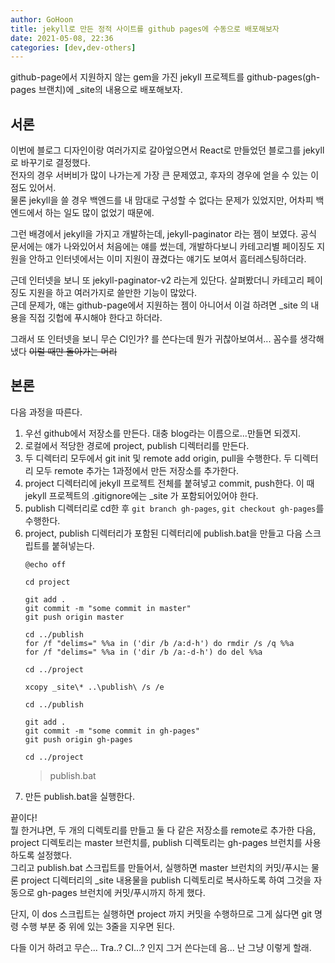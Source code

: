 ```yaml
---
author: GoHoon
title: jekyll로 만든 정적 사이트를 github pages에 수동으로 배포해보자
date: 2021-05-08, 22:36
categories: [dev,dev-others]
---
```

github-page에서 지원하지 않는 gem을 가진 jekyll 프로젝트를 github-pages(gh-pages 브랜치)에 _site의 내용으로 배포해보자.   
<!-- Excerpt -->

## 서론
이번에 블로그 디자인이랑 여러가지로 갈아엎으면서 React로 만들었던 블로그를 jekyll로 바꾸기로 결정했다.   
전자의 경우 서버비가 많이 나가는게 가장 큰 문제였고, 후자의 경우에 얻을 수 있는 이점도 있어서.   
물론 jekyll을 쓸 경우 백엔드를 내 맘대로 구성할 수 없다는 문제가 있었지만, 어차피 백엔드에서 하는 일도 많이 없었기 때문에.

그런 배경에서 jekyll을 가지고 개발하는데, jekyll-paginator 라는 젬이 보였다. 공식 문서에는 얘가 나와있어서 처음에는 얘를 썼는데,
개발하다보니 카테고리별 페이징도 지원을 안하고 인터넷에서는 이미 지원이 끊겼다는 얘기도 보여서 흠터레스팅하더라.   

근데 인터넷을 보니 또 jekyll-paginator-v2 라는게 있단다. 살펴봤더니 카테고리 페이징도 지원을 하고 여러가지로 쓸만한 기능이 많았다.   
근데 문제가, 얘는 github-page에서 지원하는 젬이 아니어서 이걸 하려면 _site 의 내용을 직접 깃헙에 푸시해야 한다고 하더라.   

그래서 또 인터넷을 보니 무슨 CI인가? 를 쓴다는데 뭔가 귀찮아보여서... 꼼수를 생각해냈다 ~~이럴 때만 돌아가는 머리~~   

## 본론
다음 과정을 따른다.   
1. 우선 github에서 저장소를 만든다. 대충 blog라는 이름으로...만들면 되겠지.
2. 로컬에서 적당한 경로에 project, publish 디렉터리를 만든다.
3. 두 디렉터리 모두에서 git init 및 remote add origin, pull을 수행한다. 두 디렉터리 모두 remote 추가는 1과정에서 만든 저장소를 추가한다.
4. project 디렉터리에 jekyll 프로젝트 전체를 붙혀넣고 commit, push한다. 이 때 jekyll 프로젝트의 .gitignore에는 _site 가 포함되어있어야 한다.
5. publish 디렉터리로 cd한 후 <code>git branch gh-pages</code>, <code>git checkout gh-pages</code>를 수행한다.
6. project, publish 디렉터리가 포함된 디렉터리에 publish.bat을 만들고 다음 스크립트를 붙혀넣는다.
   ```shell
   @echo off
   
   cd project
   
   git add .
   git commit -m "some commit in master"
   git push origin master
   
   cd ../publish
   for /f "delims=" %%a in ('dir /b /a:d-h') do rmdir /s /q %%a
   for /f "delims=" %%a in ('dir /b /a:-d-h') do del %%a
   
   cd ../project
   
   xcopy _site\* ..\publish\ /s /e
   
   cd ../publish
   
   git add .
   git commit -m "some commit in gh-pages"
   git push origin gh-pages
   
   cd ../project
   ```
   > publish.bat
7. 만든 publish.bat을 실행한다.


끝이다!   
뭘 한거냐면, 두 개의 디렉토리를 만들고 둘 다 같은 저장소를 remote로 추가한 다음, project 디렉토리는 master 브런치를, publish 디렉토리는 gh-pages 브런치를 사용하도록 설정했다.   
그리고 publish.bat 스크립트를 만들어서, 실행하면 master 브런치의 커밋/푸시는 물론 project 디렉터리의 _site 내용물을 publish 디렉토리로 복사하도록 하여 그것을 자동으로 gh-pages 브런치에 커밋/푸시까지 하게 했다.   

단지, 이 dos 스크립트는 실행하면 project 까지 커밋을 수행하므로 그게 싫다면 git 명령 수행 부분 중 위에 있는 3줄을 지우면 된다.   

다들 이거 하려고 무슨... Tra..? CI...? 인지 그거 쓴다는데 음... 난 그냥 이렇게 할래.
